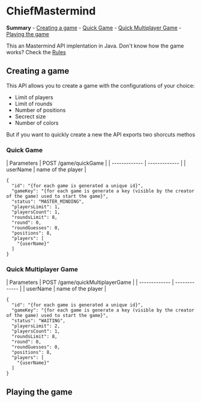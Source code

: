 <h1>ChiefMastermind</h1>
<b>Summary</b>
- <a href="#creatingGame">Creating a game</a>
  - <a href="#quickGame">Quick Game</a>
  - <a href="#quickMultiplayerGame">Quick Multiplayer Game</a>
- <a href="#playingTheGame">Playing the game</a>

This an Mastermind API implentation in Java. Don't know how the game works? Check the <a href="https://en.wikipedia.org/wiki/Mastermind_(board_game)#Gameplay_and_rules">Rules<a/>

<h2 id="creatingGame">Creating a game</h2>

This API allows you to create a game with the configurations of your choice:
- Limit of players
- Limit of rounds 
- Number of positions
- Secrect size
- Number of colors

But if you want to quickly create a new the API exports two shorcuts methos

<h3 id="quickGame">Quick Game</h3>
| Parameters  | POST /game/quickGame |
| ------------- | ------------- |
| userName  | name of the player  |

```
{
  "id": "{for each game is generated a unique id}",
  "gameKey": "{for each game is generate a key (visible by the creator of the game) used to start the game}",
  "status": "MASTER_MINDING",
  "playersLimit": 1,
  "playersCount": 1,
  "roundsLimit": 8,
  "round": 0,
  "roundGuesses": 0,
  "positions": 8,
  "players": [
    "{userName}"
  ]
}
```

<h3 id="quickMultiplayerGame">Quick Multiplayer Game</h3>
| Parameters  | POST /game/quickMultiplayerGame |
| ------------- | ------------- |
| userName  | name of the player  |

```
{
  "id": "{for each game is generated a unique id}",
  "gameKey": "{for each game is generate a key (visible by the creator of the game) used to start the game}",
  "status": "WAITING",
  "playersLimit": 2,
  "playersCount": 1,
  "roundsLimit": 8,
  "round": 0,
  "roundGuesses": 0,
  "positions": 8,
  "players": [
    "{userName}"
  ]
}
```



<h2 id="playingTheGame">Playing the game</h2>
	
